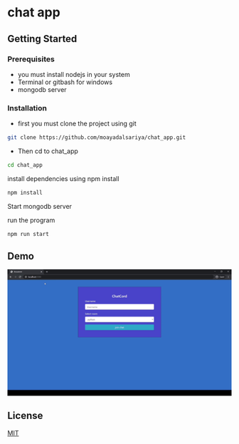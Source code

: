 # chat app
## Getting Started

### Prerequisites
* you must install nodejs in your system
* Terminal or gitbash for windows
* mongodb server
### Installation

* first you must clone the project using git

```bash
git clone https://github.com/moayadalsariya/chat_app.git
```
* Then cd to chat_app

```bash
cd chat_app
```
install dependencies using npm install

```bash
npm install
```

Start mongodb server

run the program

```bash
npm run start
```
## Demo
![til](./image/demo.gif)

## License
[MIT](https://choosealicense.com/licenses/mit/)
